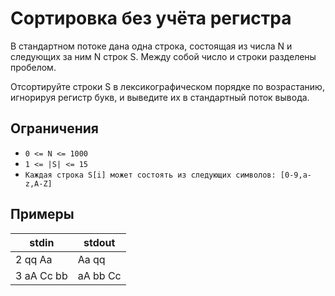# Сортировка без учёта регистра

В стандартном потоке дана одна строка, состоящая из числа N и следующих за ним N строк S. Между собой число и строки разделены пробелом.

Отсортируйте строки S в лексикографическом порядке по возрастанию, игнорируя регистр букв, и выведите их в стандартный поток вывода.
## Ограничения
- `0 <= N <= 1000`
- `1 <= |S| <= 15`
- `Каждая строка S[i] может состоять из следующих символов: [0-9,a-z,A-Z]`
## Примеры

| **stdin**  | **stdout** |
| ---------- | ---------- |
| 2 qq Aa    | Aa qq      |
| 3 aA Cc bb | aA bb Cc   |
